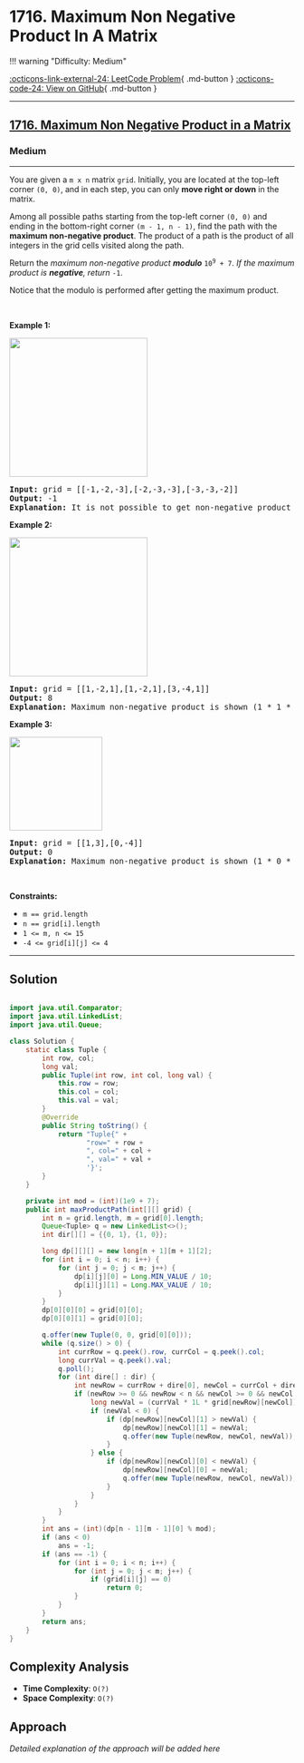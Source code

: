 # 1716. Maximum Non Negative Product In A Matrix

!!! warning "Difficulty: Medium"

[:octicons-link-external-24: LeetCode Problem](https://leetcode.com/problems/maximum-non-negative-product-in-a-matrix/){ .md-button }
[:octicons-code-24: View on GitHub](https://github.com/RAJ8664/Leetcode/tree/master/1716-maximum-non-negative-product-in-a-matrix){ .md-button }

---

<h2><a href="https://leetcode.com/problems/maximum-non-negative-product-in-a-matrix">1716. Maximum Non Negative Product in a Matrix</a></h2><h3>Medium</h3><hr><p>You are given a <code>m x n</code> matrix <code>grid</code>. Initially, you are located at the top-left corner <code>(0, 0)</code>, and in each step, you can only <strong>move right or down</strong> in the matrix.</p>

<p>Among all possible paths starting from the top-left corner <code>(0, 0)</code> and ending in the bottom-right corner <code>(m - 1, n - 1)</code>, find the path with the <strong>maximum non-negative product</strong>. The product of a path is the product of all integers in the grid cells visited along the path.</p>

<p>Return the <em>maximum non-negative product <strong>modulo</strong> </em><code>10<sup>9</sup> + 7</code>. <em>If the maximum product is <strong>negative</strong>, return </em><code>-1</code>.</p>

<p>Notice that the modulo is performed after getting the maximum product.</p>

<p>&nbsp;</p>
<p><strong class="example">Example 1:</strong></p>
<img alt="" src="https://assets.leetcode.com/uploads/2021/12/23/product1.jpg" style="width: 244px; height: 245px;" />
<pre>
<strong>Input:</strong> grid = [[-1,-2,-3],[-2,-3,-3],[-3,-3,-2]]
<strong>Output:</strong> -1
<strong>Explanation:</strong> It is not possible to get non-negative product in the path from (0, 0) to (2, 2), so return -1.
</pre>

<p><strong class="example">Example 2:</strong></p>
<img alt="" src="https://assets.leetcode.com/uploads/2021/12/23/product2.jpg" style="width: 244px; height: 245px;" />
<pre>
<strong>Input:</strong> grid = [[1,-2,1],[1,-2,1],[3,-4,1]]
<strong>Output:</strong> 8
<strong>Explanation:</strong> Maximum non-negative product is shown (1 * 1 * -2 * -4 * 1 = 8).
</pre>

<p><strong class="example">Example 3:</strong></p>
<img alt="" src="https://assets.leetcode.com/uploads/2021/12/23/product3.jpg" style="width: 164px; height: 165px;" />
<pre>
<strong>Input:</strong> grid = [[1,3],[0,-4]]
<strong>Output:</strong> 0
<strong>Explanation:</strong> Maximum non-negative product is shown (1 * 0 * -4 = 0).
</pre>

<p>&nbsp;</p>
<p><strong>Constraints:</strong></p>

<ul>
	<li><code>m == grid.length</code></li>
	<li><code>n == grid[i].length</code></li>
	<li><code>1 &lt;= m, n &lt;= 15</code></li>
	<li><code>-4 &lt;= grid[i][j] &lt;= 4</code></li>
</ul>


---

## Solution

```java

import java.util.Comparator;
import java.util.LinkedList;
import java.util.Queue;

class Solution {
    static class Tuple {
        int row, col;
        long val;
        public Tuple(int row, int col, long val) {
            this.row = row;
            this.col = col;
            this.val = val;
        }
        @Override
        public String toString() {
            return "Tuple{" +
                   "row=" + row +
                   ", col=" + col +
                   ", val=" + val +
                   '}';
        }
    }

    private int mod = (int)(1e9 + 7);
    public int maxProductPath(int[][] grid) {
        int n = grid.length, m = grid[0].length;
        Queue<Tuple> q = new LinkedList<>();
        int dir[][] = {{0, 1}, {1, 0}};

        long dp[][][] = new long[n + 1][m + 1][2];
        for (int i = 0; i < n; i++) {
            for (int j = 0; j < m; j++) {
                dp[i][j][0] = Long.MIN_VALUE / 10;
                dp[i][j][1] = Long.MAX_VALUE / 10;
            }
        }
        dp[0][0][0] = grid[0][0];
        dp[0][0][1] = grid[0][0];

        q.offer(new Tuple(0, 0, grid[0][0]));
        while (q.size() > 0) {
            int currRow = q.peek().row, currCol = q.peek().col;
            long currVal = q.peek().val;
            q.poll();
            for (int dire[] : dir) {
                int newRow = currRow + dire[0], newCol = currCol + dire[1];
                if (newRow >= 0 && newRow < n && newCol >= 0 && newCol < m) {
                    long newVal = (currVal * 1L * grid[newRow][newCol]);
                    if (newVal < 0) {
                        if (dp[newRow][newCol][1] > newVal) {
                            dp[newRow][newCol][1] = newVal;
                            q.offer(new Tuple(newRow, newCol, newVal));
                        }
                    } else {
                        if (dp[newRow][newCol][0] < newVal) {
                            dp[newRow][newCol][0] = newVal;
                            q.offer(new Tuple(newRow, newCol, newVal));
                        }
                    }
                }
            }
        }
        int ans = (int)(dp[n - 1][m - 1][0] % mod);
        if (ans < 0)
            ans = -1;
        if (ans == -1) {
            for (int i = 0; i < n; i++) {
                for (int j = 0; j < m; j++) {
                    if (grid[i][j] == 0)
                        return 0;
                }
            }
        }
        return ans;
    }
}
```

## Complexity Analysis

- **Time Complexity**: `O(?)`
- **Space Complexity**: `O(?)`

## Approach

*Detailed explanation of the approach will be added here*

